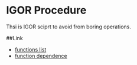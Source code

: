 IGOR Procedure
====

Thsi is IGOR sciprt to avoid from boring operations.

##Link
- [functions list](doc/functionsList_General.md)
- [function dependence](doc/img/function_dependence.gif)

